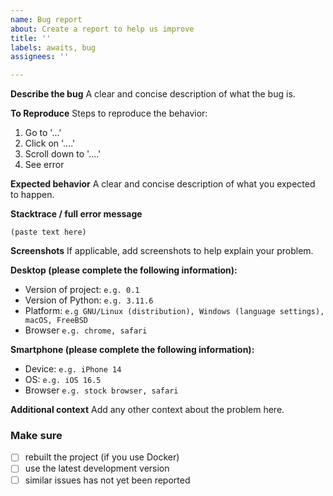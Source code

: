 ```yaml
---
name: Bug report
about: Create a report to help us improve
title: ''
labels: awaits, bug
assignees: ''

---
```


**Describe the bug**
A clear and concise description of what the bug is.

**To Reproduce**
Steps to reproduce the behavior:
1. Go to '...'
2. Click on '....'
3. Scroll down to '....'
4. See error

**Expected behavior**
A clear and concise description of what you expected to happen.

**Stacktrace / full error message**
```
(paste text here)
```

**Screenshots**
If applicable, add screenshots to help explain your problem.

**Desktop (please complete the following information):**
* Version of project: ```e.g. 0.1```
* Version of Python: ```e.g. 3.11.6```
* Platform: ```e.g GNU/Linux (distribution), Windows (language settings), macOS, FreeBSD```
* Browser ```e.g. chrome, safari```

**Smartphone (please complete the following information):**
 * Device: ```e.g. iPhone 14```
 * OS: ```e.g. iOS 16.5```
 * Browser ```e.g. stock browser, safari```

**Additional context**
Add any other context about the problem here.

### Make sure
* [ ] rebuilt the project (if you use Docker)
* [ ] use the latest development version
* [ ] similar issues has not yet been reported

